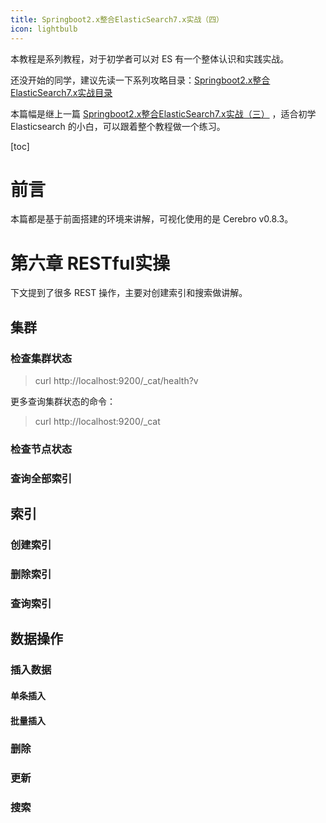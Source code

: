 ```yaml
---
title: Springboot2.x整合ElasticSearch7.x实战（四）
icon: lightbulb
---
```



本教程是系列教程，对于初学者可以对 ES 有一个整体认识和实践实战。



还没开始的同学，建议先读一下系列攻略目录：[Springboot2.x整合ElasticSearch7.x实战目录](https://mp.weixin.qq.com/s/nSWEIfbpRf-4txJqRz60gQ)



本篇幅是继上一篇 [Springboot2.x整合ElasticSearch7.x实战（三）](https://mp.weixin.qq.com/s/6qSSWGnxmiLjnaM-m1_wUQ) ，适合初学 Elasticsearch 的小白，可以跟着整个教程做一个练习。



[toc]

# 前言

本篇都是基于前面搭建的环境来讲解，可视化使用的是 Cerebro v0.8.3。

# 第六章 RESTful实操

下文提到了很多 REST 操作，主要对创建索引和搜索做讲解。

## 集群
### 检查集群状态

> curl http://localhost:9200/_cat/health?v

更多查询集群状态的命令：

> curl http://localhost:9200/_cat


### 检查节点状态



### 查询全部索引

## 索引
### 创建索引

### 删除索引

### 查询索引

## 数据操作
### 插入数据

#### 单条插入

#### 批量插入

### 删除

### 更新

### 搜索